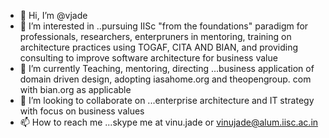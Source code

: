- 👋 Hi, I’m @vjade
- 👀 I’m interested in ..pursuing IISc "from the foundations" paradigm for professionals, researchers, enterpruners in mentoring, training on architecture practices using TOGAF, CITA AND BIAN, and providing consulting to improve software architecture for business value
- 🌱 I’m currently Teaching, mentoring, directing ...business application of domain driven design, adopting iasahome.org and theopengroup. com with bian.org as applicable
- 💞️ I’m looking to collaborate on ...enterprise architecture and IT strategy with focus on business values  
- 📫 How to reach me ...skype me at vinu.jade or vinujade@alum.iisc.ac.in

<!---
vjade/vjade is a ✨ special ✨ repository because its `README.md` (this file) appears on your GitHub profile.
You can click the Preview link to take a look at your changes.
--->
